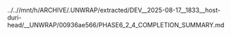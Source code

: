 ../..//mnt/h/ARCHIVE/.UNWRAP/extracted/DEV__2025-08-17__1833__host-duri-head/__UNWRAP/00936ae566/PHASE6_2_4_COMPLETION_SUMMARY.md